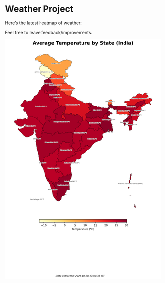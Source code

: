 # Weather Project

Here’s the latest heatmap of weather:

Feel free to leave feedback/improvements.

![India Heatmap](docs/assets/india_heatmap.png?v=00A95D)
